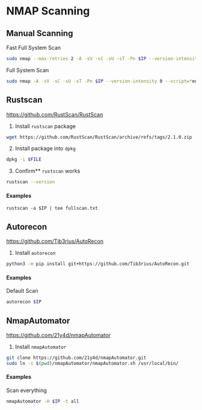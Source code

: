 # NMAP Scanning

## Manual Scanning
Fast Full System Scan
```bash
sudo nmap --max-retries 2 -A -sV -sC -sU -sT -Pn $IP --version-intensity 0 --script=*enum --top-ports 20 | tee fullscan.txt
```
Full System Scan
```bash
sudo nmap -A -sV -sC -sU -sT -Pn $IP --version-intensity 0 --script=*enum --top-ports 20 | tee fullscan.txt
```

## Rustscan
https://github.com/RustScan/RustScan

1. Install `rustscan` package
```bash
wget https://github.com/RustScan/RustScan/archive/refs/tags/2.1.0.zip
```
2. Install package into `dpkg`
```bash
dpkg -i $FILE
```
3. Confirm** `rustscan` works
```bash
rustscan --version
```
#### Examples
```
rustscan -a $IP | tee fullscan.txt
```

## Autorecon
https://github.com/Tib3rius/AutoRecon

1. Install `autorecon`
```bash
python3 -m pip install git+https://github.com/Tib3rius/AutoRecon.git
```
#### Examples
Default Scan
```bash
autorecon $IP 
```

## NmapAutomator
https://github.com/21y4d/nmapAutomator

1. Install `nmapAutomator`
```bash
git clone https://github.com/21y4d/nmapAutomator.git
sudo ln -s $(pwd)/nmapAutomator/nmapAutomator.sh /usr/local/bin/
```
#### Examples
Scan everything
```bash
nmapAutomator -H $IP -t all 
```
